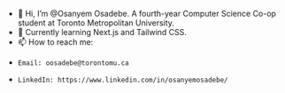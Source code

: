 - 👋 Hi, I’m @Osanyem Osadebe. A fourth-year Computer Science Co-op student at Toronto Metropolitan University.
- 🌱 Currently learning Next.js and Tailwind CSS.
- 📫 How to reach me:
-     Email: oosadebe@torontomu.ca
-     LinkedIn: https://www.linkedin.com/in/osanyemosadebe/



